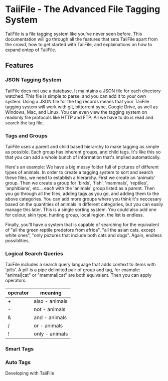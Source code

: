 TaiiFile - The Advanced File Tagging System
===========================================

TaiiFile is a file tagging system like you've never seen before. This
documentation will go through all the features that sets TaiiFile apart
from the crowd, how to get started with TaiiFile, and explainations on
how to expand ontop of TaiiFile.

Features
--------

### JSON Tagging System

TaiiFile does not use a database. It maintains a JSON file for each
directory watched. This file is simple to parse, and you can add it to
your own system. Using a JSON file for the tag records means that your
TaiiFile tagging system will work with git, bittorrent sync, Google
Drive, as well as Windows, Mac, and Linux. You can even view the tagging
system on readonly file protocols like HTTP and FTP. All we have to do
is read and search the tag file.


### Tags and Groups

TaiiFile uses a parent and child based hierarchy to make tagging as
simple as possible. Each group has inherent groups, and child tags. It's
like this so that you can add a whole bunch of information that's
implied automatically.

Here's an example: We have a big messy folder full of pictures of
different types of animals. In order to create a tagging system to sort
and search these files, we need to establish a hierarchy. First we
create an 'animals' group. Then we create a group for 'birds', 'fish',
'mammals', 'reptiles', 'anphibians', etc... each with the 'animals'
group listed as a parent. Then you go through all the files, adding tags
as you go, and adding them to the above categories. You can add more
groups where you think it's neccesary based on the quantities of animals
in different categories, but you can easily manage this later. This is a
single sorting system. You could also add one for colour, skin type,
hunting group, local region, the list is endless.

Finally, you'll have a system that is capable of searching for the
equivalent of "all the green reptile predetors from africa", "all the
asian cats, except white ones", "only pictures that include both cats
and dogs". Again, endless possiblities.


### Logical Search Queries

TaiiFile includes a search query language that adds context to items
with 'pills'. A pill is a pipe delimited pair of group and tag, for
example: "animal|cat" or "mammal|cat" are both equivalent. Then you can
apply operators:

| operator | meaning                                                    |
|----------|------------------------------------------------------------|
| +        | also - animals|dog+cat: dogs, cats, and both dogs and cats |
| -        | not - animals|dog-cat: Dogs without cats                   |
| &        | and - animals|dog&cat: Dogs and cats. Only both.           |
| /        | or - animals|dog/cat: Only dogs or Only cats. Not both.    |
| !        | only - animals|dog!: Just dogs. Nothing else.              |


### Smart Tags

### Auto Tags


Developing with TaiiFile
